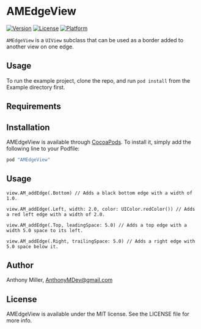 # AMEdgeView

[![Version](https://img.shields.io/cocoapods/v/AMEdgeView.svg?style=flat)](http://cocoapods.org/pods/AMEdgeView)
[![License](https://img.shields.io/cocoapods/l/AMEdgeView.svg?style=flat)](http://cocoapods.org/pods/AMEdgeView)
[![Platform](https://img.shields.io/cocoapods/p/AMEdgeView.svg?style=flat)](http://cocoapods.org/pods/AMEdgeView)

`AMEdgeView` is a `UIView` subclass that can be used as a border added to another view on one edge.

## Usage

To run the example project, clone the repo, and run `pod install` from the Example directory first.

## Requirements

## Installation

AMEdgeView is available through [CocoaPods](http://cocoapods.org). To install
it, simply add the following line to your Podfile:

```ruby
pod "AMEdgeView"
```

## Usage

```
view.AM_addEdge(.Bottom) // Adds a black bottom edge with a width of 1.0.

view.AM_addEdge(.Left, width: 2.0, color: UIColor.redColor()) // Adds a red left edge with a width of 2.0.

view.AM_addEdge(.Top, leadingSpace: 5.0) // Adds a top edge with a width 5.0 space to its left.

view.AM_addEdge(.Right, trailingSpace: 5.0) // Adds a right edge with 5.0 space below it.
```

## Author

Anthony Miller, AnthonyMDev@gmail.com

## License

AMEdgeView is available under the MIT license. See the LICENSE file for more info.
